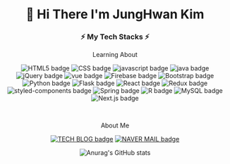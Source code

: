 <div align='center'>

# 👋 Hi There I'm JungHwan Kim
  
</div>

<h3 align= "center"> ⚡️ My Tech Stacks ⚡️ </h3>

<p align= "center"> Learning About </p>

<div align= "center"> 
  
![HTML5 badge](http://img.shields.io/badge/HTML-E34F26?style=flat-square&logo=HTML5&logoColor=white)
![CSS badge](http://img.shields.io/badge/CSS-1572B6?style=flat-square&logo=css3&logoColor=white)
![javascript badge](http://img.shields.io/badge/JAVASCRIPT-F7DF1E?style=flat-square&logo=javaScript&logoColor=white)
![java badge](http://img.shields.io/badge/JAVA-007396?style=flat-square&logo=java&logoColor=white)
    <br>
![jQuery badge](http://img.shields.io/badge/jQuery-0769AD?style=flat-square&logo=jQuery&logoColor=white)
![vue badge](http://img.shields.io/badge/Vue.js-4FC08D?style=flat-square&logo=Vue.js&logoColor=white)
![Firebase badge](http://img.shields.io/badge/Firebase-FFCA28?style=flat-square&logo=Firebase&logoColor=white)
![Bootstrap badge](http://img.shields.io/badge/Bootstrap-7952B3?style=flat-square&logo=Bootstrap&logoColor=white)
    <br>
![Python badge](http://img.shields.io/badge/Python-3776AB?style=flat-square&logo=Python&logoColor=white)
![Flask badge](http://img.shields.io/badge/Flask-000000?style=flat-square&logo=Flask&logoColor=white)
![React badge](http://img.shields.io/badge/React-61DAFB?style=flat-square&logo=React&logoColor=white)
![Redux badge](http://img.shields.io/badge/Redux-764ABC?style=flat-square&logo=Redux&logoColor=white)
  <br>
![styled-components badge](http://img.shields.io/badge/styledcomponents-DB7093?style=flat-square&logo=styled-components&logoColor=white)
![Spring badge](http://img.shields.io/badge/Spring-6DB33F?style=flat-square&logo=Spring&logoColor=white)
![R badge](http://img.shields.io/badge/R-276DC3?style=flat-square&logo=R&logoColor=white)
![MySQL badge](http://img.shields.io/badge/MySQL-4479A1?style=flat-square&logo=MySQL&logoColor=white)
![Next.js badge](http://img.shields.io/badge/Next.js-000000?style=flat-square&logo=Next.js&logoColor=white)

  
  
</div>

<br>


<p align= "center"> About Me </p>

<div align= "center"> 
  
[![TECH BLOG badge](http://img.shields.io/badge/TECH%20BLOG-00B336?style=flat-square&logo=Vimeo&logoColor=white&link=https://velog.io/@padd60/)](https://velog.io/@padd60)
[![NAVER MAIL badge](http://img.shields.io/badge/MAIL-03C75A?style=flat-square&logo=Naver&logoColor=white&link=mailto:padd60@naver.com/)](mailto:padd60@naver.com)

</div>


<div align='center'>
  
![Anurag's GitHub stats](https://github-readme-stats.vercel.app/api?username=padd60&theme=radical&show_icons=true)
  
</div>
